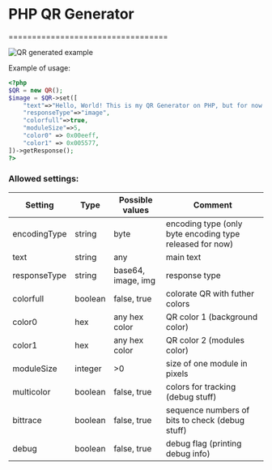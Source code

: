 # PHP QR Generator
==================================

![](https://smix-soft.ru/images/qr.png "QR generated example")

Example of usage:
```php
<?php
$QR = new QR();
$image = $QR->set([
    "text"=>"Hello, World! This is my QR Generator on PHP, but for now it works only on 1-9 versions, that means text maximum length is 180 bytes. Yeah, that is very sad, but do we need more???",
    "responseType"=>"image",
    "colorfull"=>true,
    "moduleSize"=>5,
    "color0" => 0x00eeff,
    "color1" => 0x005577,
])->getResponse();
?>
```
### Allowed settings:

Setting         | Type    | Possible values    | Comment
----------------|---------|--------------------|----------------------
encodingType    | string  | byte               | encoding type (only byte encoding type released for now)
text            | string  | any                | main text
responseType    | string  | base64, image, img | response type
colorfull       | boolean | false, true        | colorate QR with futher colors
color0          | hex     | any hex color      | QR color 1 (background color)
color1          | hex     | any hex color      | QR color 2 (modules color)
moduleSize      | integer | >0                 | size of one module in pixels
multicolor      | boolean | false, true        | colors for tracking (debug stuff)
bittrace        | boolean | false, true        | sequence numbers of bits to check (debug stuff)
debug           | boolean | false, true        | debug flag (printing debug info)